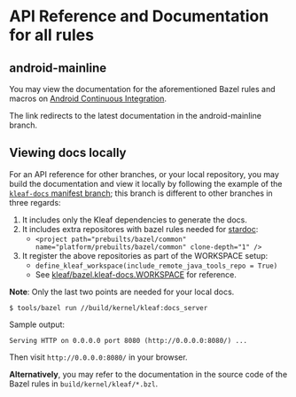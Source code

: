 # API Reference and Documentation for all rules

## android-mainline

You may view the documentation for the aforementioned Bazel rules and macros on
[Android Continuous Integration](https://ci.android.com/builds/latest/branches/aosp_kernel-kleaf-docs/targets/kleaf_docs/view/index.html).

The link redirects to the latest documentation in the android-mainline branch.

## Viewing docs locally

For an API reference for other branches, or your local repository, you may build
the documentation and view it locally by following the example of the
[`kleaf-docs` manifest branch](https://android.git.corp.google.com/kernel/manifest/+/refs/heads/kleaf-docs);
this branch is different to other branches in three regards:

1.  It includes only the Kleaf dependencies to generate the docs.
1.  It includes extra repositores with bazel rules needed for
    [stardoc](https://github.com/bazelbuild/stardoc):
    *   `<project path="prebuilts/bazel/common"
        name="platform/prebuilts/bazel/common" clone-depth="1" />`
1.  It register the above repositories as part of the WORKSPACE setup:
    *   `define_kleaf_workspace(include_remote_java_tools_repo = True)`
    *   See
        [kleaf/bazel.kleaf-docs.WORKSPACE](https://android.git.corp.google.com/kernel/build/+/refs/heads/master/kleaf/bazel.kleaf-docs.WORKSPACE)
        for reference.

**Note**: Only the last two points are needed for your local docs.

```shell
$ tools/bazel run //build/kernel/kleaf:docs_server
```

Sample output:

```text
Serving HTTP on 0.0.0.0 port 8080 (http://0.0.0.0:8080/) ...
```

Then visit `http://0.0.0.0:8080/` in your browser.

**Alternatively**, you may refer to the documentation in the source code of the
Bazel rules in `build/kernel/kleaf/*.bzl`.
